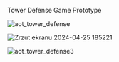 Tower Defense Game Prototype 





![aot_tower_defense](https://github.com/Polan9/Aot_Tower_Def/assets/133155970/26a6f6d7-96bf-4723-9382-04f009fa8396)

![Zrzut ekranu 2024-04-25 185221](https://github.com/Polan9/Aot_Tower_Def/assets/133155970/9aab19d7-4eb3-4b6e-bc57-0f62876bddb2)

![aot_tower_defense3](https://github.com/Polan9/Aot_Tower_Def/assets/133155970/89e49ff9-6e9b-43ad-8f64-439d3aa6961d)
